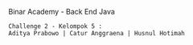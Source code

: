Binar Academy - Back End Java
~~~~~~~~~~~~~~~~~~~~~~~~~~~~~~~~~~~~~~~~~~~~~~~~~~
Challenge 2 - Kelompok 5 :
Aditya Prabowo | Catur Anggraena | Husnul Hotimah